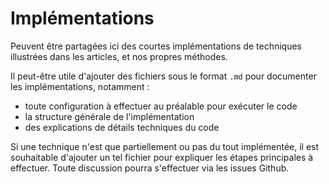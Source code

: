 # Implémentations

Peuvent être partagées ici des courtes implémentations de techniques illustrées dans les articles, et nos propres méthodes.

Il peut-être utile d'ajouter des fichiers sous le format `.md` pour documenter les implémentations, notamment :
- toute configuration à effectuer au préalable pour exécuter le code
- la structure générale de l'implémentation
- des explications de détails techniques du code

Si une technique n'est que partiellement ou pas du tout implémentée, il est souhaitable d'ajouter un tel fichier pour expliquer les étapes principales à effectuer. Toute discussion pourra s'effectuer via les issues Github.